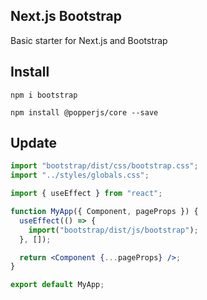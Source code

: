 ## Next.js Bootstrap
Basic starter for Next.js and Bootstrap

## Install
```npm i bootstrap```

```npm install @popperjs/core --save```

## Update
```jsx
import "bootstrap/dist/css/bootstrap.css";
import "../styles/globals.css";

import { useEffect } from "react";

function MyApp({ Component, pageProps }) {
  useEffect(() => {
    import("bootstrap/dist/js/bootstrap");
  }, []);

  return <Component {...pageProps} />;
}

export default MyApp;
```